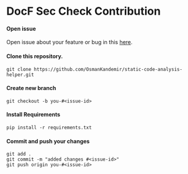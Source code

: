 # DocF Sec Check Contribution

#### Open issue
Open issue about your feature or bug in this [here](https://github.com/OsmanKandemir/static-code-analysis-helper/issues).

#### Clone this repository.
```
git clone https://github.com/OsmanKandemir/static-code-analysis-helper.git
```
#### Create new branch
```
git checkout -b you-#<issue-id>
```
#### Install Requirements
```
pip install -r requirements.txt
```

#### Commit and push your changes
```
git add .
git commit -m "added changes #<issue-id>"
git push origin you-#<issue-id>
```
